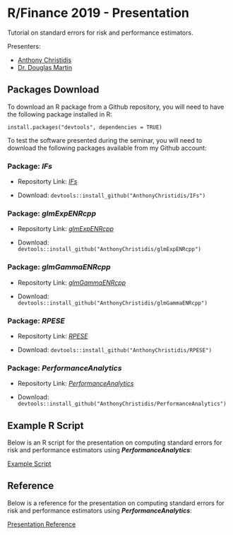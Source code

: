 # R/Finance 2019 - Presentation

Tutorial on standard errors for risk and performance estimators.

Presenters: 
* [Anthony Christidis](https://www.stat.ubc.ca/users/anthony-christidis)
* [Dr. Douglas Martin](https://amath.washington.edu/people/douglas-martin)

## Packages Download
To download an R package from a Github repository, you will need to have the following package installed in R:

```install.packages("devtools", dependencies = TRUE)```

To test the software presented during the seminar, you will need to download the following packages available from my Github account:

### Package: *IFs* 

* Repositorty Link: [*IFs*](https://github.com/AnthonyChristidis/IFs)

* Download: ```devtools::install_github("AnthonyChristidis/IFs")```

### Package: *glmExpENRcpp* 

* Repositorty Link: [*glmExpENRcpp*](https://github.com/AnthonyChristidis/glmExpENRcpp)

* Download: ```devtools::install_github("AnthonyChristidis/glmExpENRcpp")```

### Package: *glmGammaENRcpp* 

* Repositorty Link: [*glmGammaENRcpp*](https://github.com/AnthonyChristidis/glmGammaENRcpp)

* Download: ```devtools::install_github("AnthonyChristidis/glmGammaENRcpp")```

### Package: *RPESE* 

* Repositorty Link: [*RPESE*](https://github.com/AnthonyChristidis/RPESE)

* Download: ```devtools::install_github("AnthonyChristidis/RPESE")```

### Package: *PerformanceAnalytics* 

* Repositorty Link: [*PerformanceAnalytics*](https://github.com/AnthonyChristidis/PerformanceAnalytics)

* Download: ```devtools::install_github("AnthonyChristidis/PerformanceAnalytics")```

## Example R Script

Below is an R script for the presentation on computing standard errors for risk and performance estimators using ***PerformanceAnalytics***:

[Example Script](https://drive.google.com/open?id=1olNvrty6larJO1rrqdWGn-aYbrNMJGZg)


## Reference

Below is a reference for the presentation on computing standard errors for risk and performance estimators using ***PerformanceAnalytics***:

[Presentation Reference](https://drive.google.com/open?id=1pubmjo4s_VXLFtuR9awlipxLpfts3Ms0)
